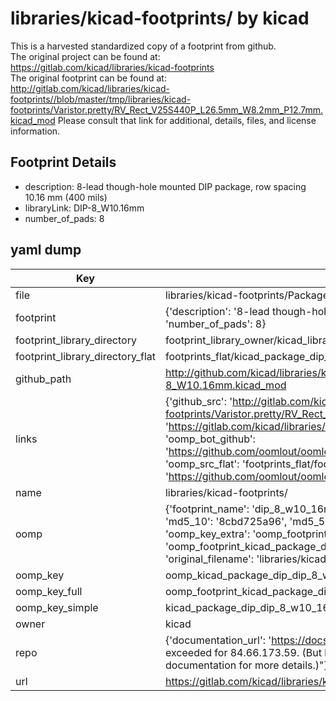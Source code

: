 # libraries/kicad-footprints/ by kicad  
This is a harvested standardized copy of a footprint from github.  
The original project can be found at:  
https://gitlab.com/kicad/libraries/kicad-footprints  
The original footprint can be found at:
http://gitlab.com/kicad/libraries/kicad-footprints//blob/master/tmp/libraries/kicad-footprints/Varistor.pretty/RV_Rect_V25S440P_L26.5mm_W8.2mm_P12.7mm.kicad_mod
Please consult that link for additional, details, files, and license information.  
## Footprint Details
* description: 8-lead though-hole mounted DIP package, row spacing 10.16 mm (400 mils)  
* libraryLink: DIP-8_W10.16mm  
* number_of_pads: 8  
## yaml dump  
| Key | Value |  
| --- | --- |  
| file | libraries/kicad-footprints/Package_DIP.pretty/DIP-8_W10.16mm.kicad_mod |  
| footprint | {'description': '8-lead though-hole mounted DIP package, row spacing 10.16 mm (400 mils)', 'libraryLink': 'DIP-8_W10.16mm', 'number_of_pads': 8} |  
| footprint_library_directory | footprint_library_owner/kicad_libraries/kicad-footprints/ |  
| footprint_library_directory_flat | footprints_flat/kicad_package_dip_dip_8_w10_16mm/working |  
| github_path | http://github.com/kicad/libraries/kicad-footprints//blob/master/tmp/libraries/kicad-footprints/Package_DIP.pretty/DIP-8_W10.16mm.kicad_mod |  
| links | {'github_src': 'http://gitlab.com/kicad/libraries/kicad-footprints//blob/master/tmp/libraries/kicad-footprints/Varistor.pretty/RV_Rect_V25S440P_L26.5mm_W8.2mm_P12.7mm.kicad_mod', 'github_src_repo': 'https://gitlab.com/kicad/libraries/kicad-footprints', 'oomp_bot': 'footprints/kicad_package_dip_dip_8_w10_16mm/working', 'oomp_bot_github': 'https://github.com/oomlout/oomlout_oomp_footprint_bot/tree/main/footprints/kicad_package_dip_dip_8_w10_16mm/working', 'oomp_src_flat': 'footprints_flat/footprints_flat/kicad_package_dip_dip_8_w10_16mm/working', 'oomp_src_flat_github': 'https://github.com/oomlout/oomlout_oomp_footprint_src/tree/main/footprints_flat/kicad_package_dip_dip_8_w10_16mm/working'} |  
| name | libraries/kicad-footprints/ |  
| oomp | {'footprint_name': 'dip_8_w10_16mm', 'library_name': 'package_dip', 'md5': '8cbd725a967121c440324b804d7067e0', 'md5_10': '8cbd725a96', 'md5_5': '8cbd7', 'md5_6': '8cbd72', 'oomp_key': 'oomp_kicad_package_dip_dip_8_w10_16mm', 'oomp_key_extra': 'oomp_footprint_kicad_package_dip_dip_8_w10_16mm', 'oomp_key_full': 'oomp_footprint_kicad_package_dip_dip_8_w10_16mm_8cbd72', 'oomp_key_simple': 'kicad_package_dip_dip_8_w10_16mm', 'original_filename': 'libraries/kicad-footprints/Package_DIP.pretty/DIP-8_W10.16mm.kicad_mod', 'owner_name': 'kicad'} |  
| oomp_key | oomp_kicad_package_dip_dip_8_w10_16mm |  
| oomp_key_full | oomp_footprint_kicad_package_dip_dip_8_w10_16mm |  
| oomp_key_simple | kicad_package_dip_dip_8_w10_16mm |  
| owner | kicad |  
| repo | {'documentation_url': 'https://docs.github.com/rest/overview/resources-in-the-rest-api#rate-limiting', 'message': "API rate limit exceeded for 84.66.173.59. (But here's the good news: Authenticated requests get a higher rate limit. Check out the documentation for more details.)"} |  
| url | https://gitlab.com/kicad/libraries/kicad-footprints |  

